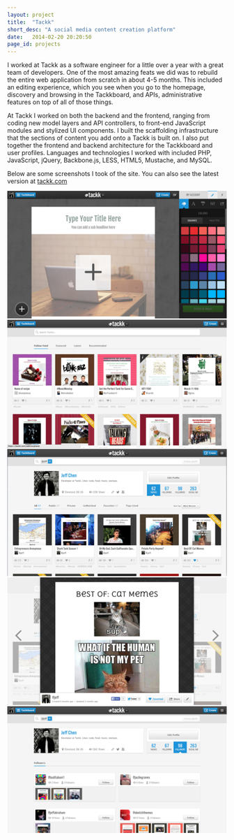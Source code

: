 ```yaml
---
layout: project
title:  "Tackk"
short_desc: "A social media content creation platform"
date:   2014-02-20 20:20:50
page_id: projects
---
```


I worked at Tackk as a software engineer for a little over a year with a great team of developers. One of the most amazing feats we did was to rebuild the entire web application from scratch in about 4-5 months. This included an editing experience, which you see when you go to the homepage, discovery and browsing in the Tackkboard, and APIs, administrative features on top of all of those things.

At Tackk I worked on both the backend and the frontend, ranging from coding new model layers and API controllers, to front-end JavaScript modules and stylized UI components. I built the scaffolding infrastructure that the sections of content you add onto a Tackk is built on. I also put together the frontend and backend architecture for the Tackkboard and user profiles. Languages and technologies I worked with included PHP, JavaScript, jQuery, Backbone.js, LESS, HTML5, Mustache, and MySQL.

Below are some screenshots I took of the site. You can also see the latest version at [tackk.com][tackk_url]

<div class="fotorama" data-width="100%" data-ratio="4/3" data-allowfullscreen="true" data-fit="contain" data-nav="thumbs">
	<img src="/images/tackk/tackk-1.png">
	<img src="/images/tackk/tackk-2.png">
	<img src="/images/tackk/tackk-3.png">
	<img src="/images/tackk/tackk-4.png">
	<img src="/images/tackk/tackk-5.png">
</div>

[tackk_url]: https://tackk.com
